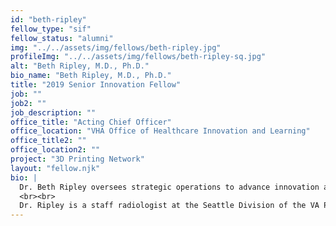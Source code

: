 ```yaml
---
id: "beth-ripley"
fellow_type: "sif"
fellow_status: "alumni"
img: "../../assets/img/fellows/beth-ripley.jpg"
profileImg: "../../assets/img/fellows/beth-ripley-sq.jpg"
alt: "Beth Ripley, M.D., Ph.D."
bio_name: "Beth Ripley, M.D., Ph.D."
title: "2019 Senior Innovation Fellow"
job: ""
job2: ""
job_description: ""
office_title: "Acting Chief Officer"
office_location: "VHA Office of Healthcare Innovation and Learning"
office_title2: ""
office_location2: ""
project: "3D Printing Network"
layout: "fellow.njk"
bio: |
  Dr. Beth Ripley oversees strategic operations to advance innovation across VHA. She is a leader in the expansion of 3D Printing (3DP) technology capabilities and serves as the Enterprise Lead for the VHA 3D Printing Network Initiative, Director for VA Ventures and serves on the VHA Advanced Manufacturing Advisory Committee. Dr. Ripley collaborates with talented and diverse staff throughout VA, experts across federal agencies, and industry partners to improve the delivery of personalized healthcare solutions for Veterans through 3DP.
  <br><br>
  Dr. Ripley is a staff radiologist at the Seattle Division of the VA Puget Sound Health Care System and an Assistant Professor of Radiology at the University of Washington School of Medicine. She received her Bachelor's Degree in Art History from Stanford University as well as her M.D. and Ph.D. in Neurosciences from University of California, San Diego School of Medicine. She completed radiology residency training and a cardiovascular imaging fellowship at Brigham and Women's Hospital, Harvard Medical School, and a body imaging fellowship at the University of Washington.
---
```

